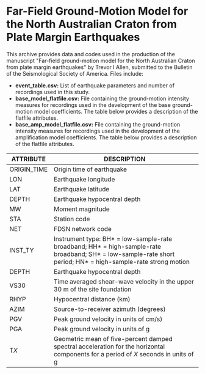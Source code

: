 # Far-Field Ground-Motion Model for the North Australian Craton from Plate Margin Earthquakes

This archive provides data and codes used in the production of the manuscript "Far-field ground-motion model for the North Australian Craton from plate margin earthquakes" by Trevor I Allen, submitted to the Bulletin of the Seismological Society of America.  Files include:

- **event_table.csv:** List of earthquake parameters and number of recordings used in this study.
- **base_model_flatfile.csv:** File containing the ground-motion intensity measures for recordings used in the development of the base ground-motion model coefficients. The table below provides a description of the flatfile attributes.
- **base_amp_model_flatfile.csv:** File containing the ground-motion intensity measures for recordings used in the development of the amplification model coefficients. The table below provides a description of the flatfile attributes.

| ATTRIBUTE | DESCRIPTION |
| --------- | ----------- |
| ORIGIN_TIME | Origin time of earthquake |
| LON | Earthquake longitude |
| LAT | Earthquake latitude |
| DEPTH | Earthquake hypocentral depth |
| MW | Moment magnitude |
| STA | Station code |
| NET | FDSN network code |
| INST_TY | Instrument type: BH* = low-sample-rate broadband; HH* = high-sample-rate broadband; SH* = low-sample-rate short period; HN* = high-sample-rate strong motion |
| DEPTH | Earthquake hypocentral depth |
| VS30 | Time averaged shear-wave velocity in the upper 30 m of the site foundation |
| RHYP | Hypocentral distance (km) |
| AZIM | Source-to-receiver azimuth (degrees) |
| PGV | Peak ground velocity in units of cm/s) |
| PGA | Peak ground velocity in units of g |
| T*X* | Geometric mean of five-percent damped spectral acceleration for the horizontal components for a period of *X* seconds in units of g |


